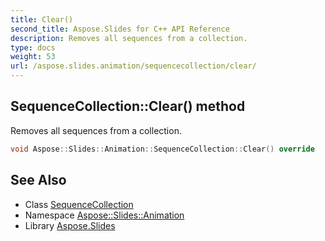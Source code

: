 ```yaml
---
title: Clear()
second_title: Aspose.Slides for C++ API Reference
description: Removes all sequences from a collection.
type: docs
weight: 53
url: /aspose.slides.animation/sequencecollection/clear/
---
```

## SequenceCollection::Clear() method


Removes all sequences from a collection.

```cpp
void Aspose::Slides::Animation::SequenceCollection::Clear() override
```

## See Also

* Class [SequenceCollection](../)
* Namespace [Aspose::Slides::Animation](../../)
* Library [Aspose.Slides](../../../)